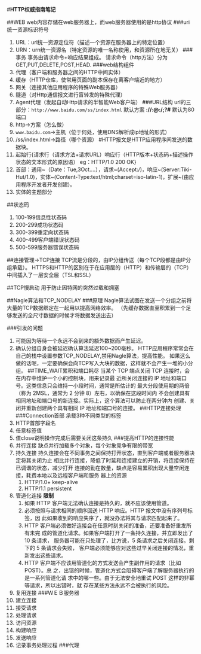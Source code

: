 #**HTTP权威指南笔记**

##WEB
web内容存储在web服务器上，而web服务器使用的是http协议
###uri统一资源标识符号
1. URL：url统一资源定位符（描述一个资源在服务器上的特定位置）
2. URN：urn统一资源名（特定资源的唯一名称使用，和资源所在地无关）
###事务
事务由请求命令+响应结果组成。
请求命令（http方法）分为GET,PUT,DELETE,POST,HEAD.
###web结构组件
1. 代理（客户端和服务器之间的HTTP中间实体）
2. 缓存（HTTP仓库，使常用页面的副本保存在离客户端近的地方）
3. 网关（连接其他应用程序的特殊Web服务器）
4. 隧道（对Http通信报文进行盲转发的特殊代理）
5. Agent代理（发起自动Http请求的半智能Web客户端）
###URL结构
url的三部分：`http://www.baidu.com/ss/index.html`
默认方案
**<scheme>://<user>:<password>@<host>:<port>/<path>;<params>?<query>#<frag>**
默认为80端口
1. http->方案（怎么做）
2. `www.baidu.com`->主机（位于何处，使用DNS解析成ip地址的形式）
3. /ss/index.html->路径（哪个资源）
#HTTP报文是HTTP应用程序间发送的数据块。
1. 起始行{请求行（请求方法+请求URL）响应行（HTTP版本+状态码+描述操作状态的文本形式的原因语）
eg：HTTP/1.0 200 OK}
2. 首部：通用~（Date：Tue,3Oct....），请求~(Accept:*/*)，响应~(Server:Tiki-Hut/1.0)，实体~(Content-Type:text/html;charset=iso-latin-1)，扩展~(由应用程序开发者开发创建)。
3. 实体的主题部分

##状态码
1. 100-199信息性状态码
2. 200-299成功状态码
3. 300-399重定向状态码
4. 400-499客户端错误状态码
5. 500-599服务器错误状态码

##连接管理->TCP连接
TCP流是分段的，由IP分组传送（每个TCP段都是由IP分组承载）。
HTTPS和HTTP的区别在于在应用层的（HTTP）和传输层的（TCP）中间插入了一层安全层（TSL和SSL）

##TCP慢启动
用于防止因特网的突然过载和拥塞

##Nagle算法和TCP_NODELAY
###原理
Nagle算法试图在发送一个分组之前将大量的TCP数据绑定在一起用以提高网络效率。
（先缓存数据直至积累到一个足够发送的全尺寸数据的时候才将数据发送出去）

###引发的问题
1. 可能因为等待一个永远不会到来的额外数据而产生延迟。
2. 确认分组自身会被延迟确认算法延迟100~200毫秒。
HTTP应用程序常常会在自己的栈中设置参数TCP_NODELAY,禁用Nagle算法，提高性能。
如果这么做的话呢，一定要确保会向TCP写入大块的数据，这样就不会产生一堆的小分组。
##TIME_WAIT累积和端口耗尽
当某个 TCP 端点关闭 TCP 连接时，会在内存中维护一个小的控制块，用来记录最
近所关闭连接的 IP 地址和端口号。这类信息只会维持一小段时间，通常是所估计的
最大分段使用期的两倍（称为 2MSL，通常为 2 分钟 8）左右，以确保在这段时间内
不会创建具有相同地址和端口号的新连接。实际上，这个算法可以防止在两分钟内
创建、关闭并重新创建两个具有相同 IP 地址和端口号的连接。
##HTTP连接处理
###Connection首部
承载3种不同类型的标签
1. HTTP首部字段名
2. 任意标签值
3. 值close说明操作完成后需要关闭这条持久
###提高HTTP的连接性能
1. 并行连接
    缺点并行加载多个对象，每个对象竞争有限的带宽
2. 持久连接
    持久连接会在不同事务之间保持打开状态，直到客户端或者服务器决定将其关闭为止
    相比并行连接，降低了时延和连接建立的开销，将连接保持在已调谐的状态，减少打开
    连接的勤在数量，缺点是容易累积出现大量空闲连接，耗费本地以及远程客户端和服务
    器上的资源
    1. HTTP/1.0+ keep-alive
    2. HTTP/1.1 persistent
3. 管道化连接
    **限制**
   1. 如果 HTTP 客户端无法确认连接是持久的，就不应该使用管道。
   2. 必须按照与请求相同的顺序回送 HTTP 响应。HTTP 报文中没有序列号标签，因
   此如果收到的响应失序了，就没办法将其与请求匹配起来了。
   3. HTTP 客户端必须做好连接会在任意时刻关闭的准备，还要准备好重发所有未完
   成的管道化请求。如果客户端打开了一条持久连接，并立即发出了 10 条请求，
   服务器可能在只处理了，比方说，5 条请求之后关闭连接。剩下的 5 条请求会失败，
   客户端必须能够应对这些过早关闭连接的情况，重新发出这些请求。
   4. HTTP 客户端不应该用管道化的方式发送会产生副作用的请求（比如 POST）。总
   之，出错的时候，管道化方式会阻碍客户端了解服务器执行的是一系列管道化请
   求中的哪一些。由于无法安全地重试 POST 这样的非幂等请求，所以出错时，就
   存在某些方法永远不会被执行的风险。
4. 复用连接
###ＷＥＢ服务器
1. 建立连接
2. 接受请求
3. 处理请求
4. 访问资源
5. 构建响应
6. 发送响应
7. 记录事务处理过程
###代理
